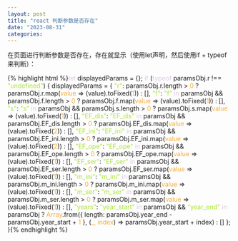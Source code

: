 ```yaml
---
layout: post
title: "react 判断参数是否存在"
date: "2023-08-31"
categories: 
---
```

<p>在页面进行判断参数是否存在，存在就显示（使用let声明，然后使用if + typeof来判断）：</p>
{% highlight html %}<span style="color:#dcc6e0">let</span> displayedParams = {};
<span style="color:#dcc6e0">if</span> (<span style="color:#dcc6e0">typeof</span> paramsObj.r !== <span style="color:#abe338">&quot;undefined&quot;</span>) {
displayedParams = {
<span style="color:#abe338">&quot;r&quot;</span>: paramsObj.r.length &gt; <span style="color:#f5ab35">0</span> ? paramsObj.r.map(<span style="color:#f5ab35">value</span> =&gt; (value).toFixed(<span style="color:#f5ab35">1</span>)) : [],
<span style="color:#abe338">&quot;f&quot;</span>: <span style="color:#abe338">&quot;f&quot;</span> <span style="color:#dcc6e0">in</span> paramsObj &amp;&amp; paramsObj.f.length &gt; <span style="color:#f5ab35">0</span> ? paramsObj.f.map(<span style="color:#f5ab35">value</span> =&gt; (value).toFixed(<span style="color:#f5ab35">1</span>)) : [],
<span style="color:#abe338">&quot;s&quot;</span>: <span style="color:#abe338">&quot;s&quot;</span> <span style="color:#dcc6e0">in</span> paramsObj &amp;&amp; paramsObj.s.length &gt; <span style="color:#f5ab35">0</span> ? paramsObj.s.map(<span style="color:#f5ab35">value</span> =&gt; (value).toFixed(<span style="color:#f5ab35">1</span>)) : [],
<span style="color:#abe338">&quot;EF_dis&quot;</span>: <span style="color:#abe338">&quot;EF_dis&quot;</span> <span style="color:#dcc6e0">in</span> paramsObj &amp;&amp; paramsObj.EF_dis.length &gt; <span style="color:#f5ab35">0</span> ? paramsObj.EF_dis.map(<span style="color:#f5ab35">value</span> =&gt; (value).toFixed(<span style="color:#f5ab35">2</span>)) : [],
<span style="color:#abe338">&quot;EF_ini&quot;</span>: <span style="color:#abe338">&quot;EF_ini&quot;</span> <span style="color:#dcc6e0">in</span> paramsObj &amp;&amp; paramsObj.EF_ini.length &gt; <span style="color:#f5ab35">0</span> ? paramsObj.EF_ini.map(<span style="color:#f5ab35">value</span> =&gt; (value).toFixed(<span style="color:#f5ab35">2</span>)) : [],
<span style="color:#abe338">&quot;EF_ope&quot;</span>: <span style="color:#abe338">&quot;EF_ope&quot;</span> <span style="color:#dcc6e0">in</span> paramsObj &amp;&amp; paramsObj.EF_ope.length &gt; <span style="color:#f5ab35">0</span> ? paramsObj.EF_ope.map(<span style="color:#f5ab35">value</span> =&gt; (value).toFixed(<span style="color:#f5ab35">1</span>)) : [],
<span style="color:#abe338">&quot;EF_ser&quot;</span>: <span style="color:#abe338">&quot;EF_ser&quot;</span> <span style="color:#dcc6e0">in</span> paramsObj &amp;&amp; paramsObj.EF_ser.length &gt; <span style="color:#f5ab35">0</span> ? paramsObj.EF_ser.map(<span style="color:#f5ab35">value</span> =&gt; (value).toFixed(<span style="color:#f5ab35">1</span>)) : [],
<span style="color:#abe338">&quot;m_ini&quot;</span>: <span style="color:#abe338">&quot;m_ini&quot;</span> <span style="color:#dcc6e0">in</span> paramsObj &amp;&amp; paramsObj.m_ini.length &gt; <span style="color:#f5ab35">0</span> ? paramsObj.m_ini.map(<span style="color:#f5ab35">value</span> =&gt; (value).toFixed(<span style="color:#f5ab35">1</span>)) : [],
<span style="color:#abe338">&quot;m_ser&quot;</span>: <span style="color:#abe338">&quot;m_ser&quot;</span> <span style="color:#dcc6e0">in</span> paramsObj &amp;&amp; paramsObj.m_ser.length &gt; <span style="color:#f5ab35">0</span> ? paramsObj.m_ser.map(<span style="color:#f5ab35">value</span> =&gt; (value).toFixed(<span style="color:#f5ab35">1</span>)) : [],
<span style="color:#abe338">&quot;years&quot;</span>: <span style="color:#abe338">&quot;year_start&quot;</span> <span style="color:#dcc6e0">in</span> paramsObj &amp;&amp; <span style="color:#abe338">&quot;year_end&quot;</span> <span style="color:#dcc6e0">in</span> paramsObj ? <span style="color:#f5ab35">Array</span>.from({ length: paramsObj.year_end - paramsObj.year_start + <span style="color:#f5ab35">1</span> }, (<span style="color:#f5ab35">_, index</span>) =&gt; paramsObj.year_start + index) : []
};
}{% endhighlight %}
